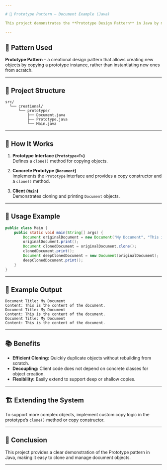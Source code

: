 ```yaml
---

# 🧬 Prototype Pattern – Document Example (Java)

This project demonstrates the **Prototype Design Pattern** in Java by modeling the cloning of `Document` objects. The Prototype pattern enables object creation by copying existing instances, making it easy to duplicate complex objects.

---
```


## 🧱 Pattern Used

**Prototype Pattern** – a creational design pattern that allows creating new objects by copying a prototype instance, rather than instantiating new ones from scratch.

---

## 📂 Project Structure

<pre><code>src/
  └── creational/
      └── prototype/
          ├── Document.java
          ├── Prototype.java
          └── Main.java
</code></pre>

---

## 🔧 How It Works

1. **Prototype Interface (`Prototype<T>`)**  
   Defines a `clone()` method for copying objects.

2. **Concrete Prototype (`Document`)**  
   Implements the `Prototype` interface and provides a copy constructor and a `clone()` method.

3. **Client (`Main`)**  
   Demonstrates cloning and printing `Document` objects.

---

## 🚀 Usage Example

```java
public class Main {
    public static void main(String[] args) {
        Document originalDocument = new Document("My Document", "This is the content of the document.");
        originalDocument.print();
        Document clonedDocument = originalDocument.clone();
        clonedDocument.print();
        Document deepClonedDocument = new Document(originalDocument);
        deepClonedDocument.print();
    }
}
```

---

## 📝 Example Output

```
Document Title: My Document
Content: This is the content of the document.
Document Title: My Document
Content: This is the content of the document.
Document Title: My Document
Content: This is the content of the document.
```

---

## 📚 Benefits

- **Efficient Cloning:** Quickly duplicate objects without rebuilding from scratch.
- **Decoupling:** Client code does not depend on concrete classes for object creation.
- **Flexibility:** Easily extend to support deep or shallow copies.

---

## 🏗️ Extending the System

To support more complex objects, implement custom copy logic in the prototype’s `clone()` method or copy constructor.

---

## 🏁 Conclusion

This project provides a clear demonstration of the Prototype pattern in Java, making it easy to clone and manage document objects.

---